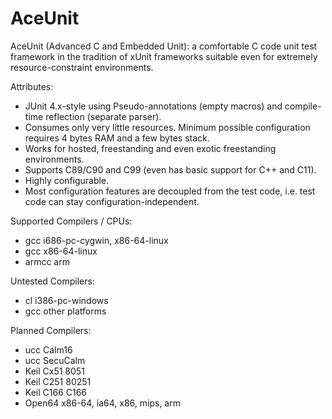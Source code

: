 AceUnit
=======

AceUnit (Advanced C and Embedded Unit): a comfortable C code unit test framework in the tradition of xUnit frameworks suitable even for extremely resource-constraint environments.

Attributes:
- JUnit 4.x-style using Pseudo-annotations (empty macros) and compile-time reflection (separate parser).
- Consumes only very little resources.
  Minimum possible configuration requires 4 bytes RAM and a few bytes stack.
- Works for hosted, freestanding and even exotic freestanding environments.
- Supports C89/C90 and C99 (even has basic support for C++ and C11).
- Highly configurable.
- Most configuration features are decoupled from the test code, i.e. test code can stay configuration-independent.

Supported Compilers / CPUs:
- gcc i686-pc-cygwin, x86-64-linux
- gcc x86-64-linux
- armcc arm

Untested Compilers:
- cl i386-pc-windows
- gcc other platforms

Planned Compilers:
- ucc Calm16
- ucc SecuCalm
- Keil Cx51 8051
- Keil C251 80251
- Keil C166 C166
- Open64 x86-64, ia64, x86, mips, arm
